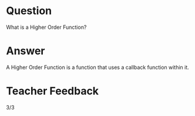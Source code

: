 # Question
What is a Higher Order Function?

# Answer
A Higher Order Function is a function that uses a callback function within it.

# Teacher Feedback
3/3